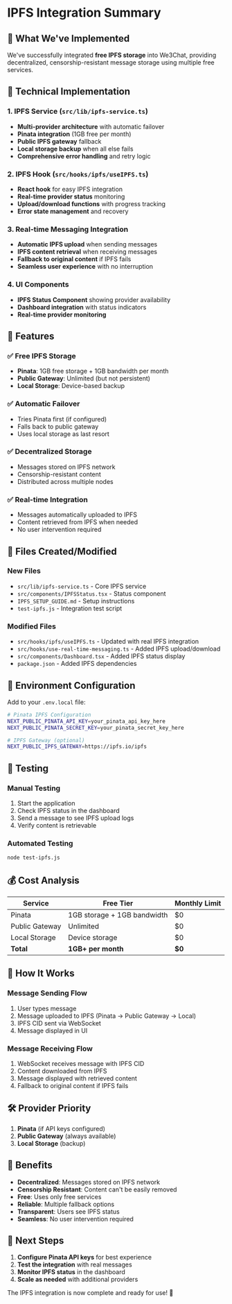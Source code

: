 # IPFS Integration Summary

## 🎯 What We've Implemented

We've successfully integrated **free IPFS storage** into We3Chat, providing decentralized, censorship-resistant message storage using multiple free services.

## 🔧 Technical Implementation

### 1. IPFS Service (`src/lib/ipfs-service.ts`)
- **Multi-provider architecture** with automatic failover
- **Pinata integration** (1GB free per month)
- **Public IPFS gateway** fallback
- **Local storage backup** when all else fails
- **Comprehensive error handling** and retry logic

### 2. IPFS Hook (`src/hooks/ipfs/useIPFS.ts`)
- **React hook** for easy IPFS integration
- **Real-time provider status** monitoring
- **Upload/download functions** with progress tracking
- **Error state management** and recovery

### 3. Real-time Messaging Integration
- **Automatic IPFS upload** when sending messages
- **IPFS content retrieval** when receiving messages
- **Fallback to original content** if IPFS fails
- **Seamless user experience** with no interruption

### 4. UI Components
- **IPFS Status Component** showing provider availability
- **Dashboard integration** with status indicators
- **Real-time provider monitoring**

## 🚀 Features

### ✅ Free IPFS Storage
- **Pinata**: 1GB free storage + 1GB bandwidth per month
- **Public Gateway**: Unlimited (but not persistent)
- **Local Storage**: Device-based backup

### ✅ Automatic Failover
- Tries Pinata first (if configured)
- Falls back to public gateway
- Uses local storage as last resort

### ✅ Decentralized Storage
- Messages stored on IPFS network
- Censorship-resistant content
- Distributed across multiple nodes

### ✅ Real-time Integration
- Messages automatically uploaded to IPFS
- Content retrieved from IPFS when needed
- No user intervention required

## 📁 Files Created/Modified

### New Files
- `src/lib/ipfs-service.ts` - Core IPFS service
- `src/components/IPFSStatus.tsx` - Status component
- `IPFS_SETUP_GUIDE.md` - Setup instructions
- `test-ipfs.js` - Integration test script

### Modified Files
- `src/hooks/ipfs/useIPFS.ts` - Updated with real IPFS integration
- `src/hooks/use-real-time-messaging.ts` - Added IPFS upload/download
- `src/components/Dashboard.tsx` - Added IPFS status display
- `package.json` - Added IPFS dependencies

## 🔑 Environment Configuration

Add to your `.env.local` file:

```bash
# Pinata IPFS Configuration
NEXT_PUBLIC_PINATA_API_KEY=your_pinata_api_key_here
NEXT_PUBLIC_PINATA_SECRET_KEY=your_pinata_secret_key_here

# IPFS Gateway (optional)
NEXT_PUBLIC_IPFS_GATEWAY=https://ipfs.io/ipfs
```

## 🧪 Testing

### Manual Testing
1. Start the application
2. Check IPFS status in the dashboard
3. Send a message to see IPFS upload logs
4. Verify content is retrievable

### Automated Testing
```bash
node test-ipfs.js
```

## 💰 Cost Analysis

| Service | Free Tier | Monthly Limit |
|---------|-----------|---------------|
| Pinata | 1GB storage + 1GB bandwidth | $0 |
| Public Gateway | Unlimited | $0 |
| Local Storage | Device storage | $0 |
| **Total** | **1GB+ per month** | **$0** |

## 🔄 How It Works

### Message Sending Flow
1. User types message
2. Message uploaded to IPFS (Pinata → Public Gateway → Local)
3. IPFS CID sent via WebSocket
4. Message displayed in UI

### Message Receiving Flow
1. WebSocket receives message with IPFS CID
2. Content downloaded from IPFS
3. Message displayed with retrieved content
4. Fallback to original content if IPFS fails

## 🛠️ Provider Priority

1. **Pinata** (if API keys configured)
2. **Public Gateway** (always available)
3. **Local Storage** (backup)

## 🎉 Benefits

- **Decentralized**: Messages stored on IPFS network
- **Censorship Resistant**: Content can't be easily removed
- **Free**: Uses only free services
- **Reliable**: Multiple fallback options
- **Transparent**: Users see IPFS status
- **Seamless**: No user intervention required

## 🚀 Next Steps

1. **Configure Pinata API keys** for best experience
2. **Test the integration** with real messages
3. **Monitor IPFS status** in the dashboard
4. **Scale as needed** with additional providers

The IPFS integration is now complete and ready for use! 🎉
